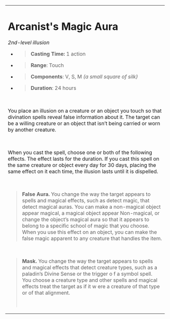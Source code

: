 
<table><tbody><tr class="odd"><td><h1 id="arcanists-magic-aura"><strong>Arcanist's Magic Aura</strong></h1><p><em>2nd-level illusion</em></p><ul><li><blockquote><p><strong>Casting Time:</strong> 1 action</p></blockquote></li><li><blockquote><p><strong>Range</strong>: Touch</p></blockquote></li><li><blockquote><p><strong>Components</strong>: V, S, M <em>(a small square of silk)</em></p></blockquote></li><li><blockquote><p><strong>Duration</strong>: 24 hours</p></blockquote></li></ul><p> </p><p>You place an illusion on a creature or an object you touch so that divination spells reveal false information about it. The target can be a willing creature or an object that isn’t being carried or worn by another creature.</p><p> </p><p>When you cast the spell, choose one or both of the following effects. The effect lasts for the duration. If you cast this spell on the same creature or object every day for 30 days, placing the same effect on it each time, the illusion lasts until it is dispelled.</p><p> </p><blockquote><p><strong>False Aura.</strong> You change the way the target appears to spells and magical effects, such as detect magic, that detect magical auras. You can make a non-magical object appear magical, a magical object appear Non-magical, or change the object’s magical aura so that it appears to belong to a specific school of magic that you choose. When you use this effect on an object, you can make the false magic apparent to any creature that handles the item.</p></blockquote><p> </p><blockquote><p><strong>Mask.</strong> You change the way the target appears to spells and magical effects that detect creature types, such as a paladin’s Divine Sense or the trigger o f a symbol spell. You choose a creature type and other spells and magical effects treat the target as if it w ere a creature of that type or of that alignment.</p><p> </p></blockquote></td></tr></tbody></table>

